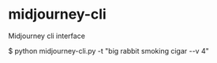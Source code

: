 # midjourney-cli
Midjourney cli interface


$ python midjourney-cli.py -t "big rabbit smoking cigar --v 4"
